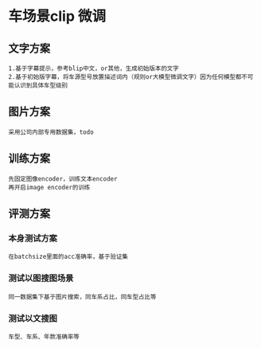 # 车场景clip 微调

## 文字方案

    1.基于字幕提示，参考blip中文，or其他，生成初始版本的文字
    2.基于初始版字幕，将车源型号放置描述词内（规则or大模型微调文字）因为任何模型都不可能认识到具体车型级别

## 图片方案

    采用公司内部专用数据集，todo

## 训练方案

    先固定图像encoder，训练文本encoder
    再开启image encoder的训练

## 评测方案

### 本身测试方案

    在batchsize里面的acc准确率，基于验证集

### 测试以图搜图场景

    同一数据集下基于图片搜索，同车系占比，同车型占比等

### 测试以文搜图

    车型、车系、年款准确率等

